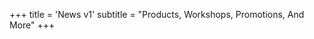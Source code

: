 +++
title = 'News <span class="dark-red">v1</span>'
subtitle =  "Products, Workshops, Promotions, And More"
+++

